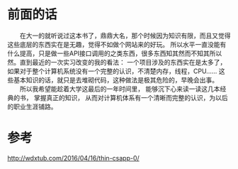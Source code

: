 # 前面的话
&emsp;&emsp;在大一的就听说过这本书了，鼎鼎大名，那个时候因为知识有限，而且又觉得这些底层的东西实在是无趣，觉得不如做个网站来的好玩。 所以水平一直没能有什么提高，只是做一些API接口调用的之类东西，很多东西知其然而不知其所以然。直到最近的一次实习改变的我的看法： 一个项目涉及的东西实在是太多了，如果对于整个计算机系统没有一个完整的认识，不清楚内存，线程，CPU...... 这些基本知识的话，就只是去堆砌代码，这种做法是极其危险的，早晚会出事。    
&emsp;&emsp;所以我希望能趁着大学这最后的一年时间里， 能够沉下心来读一读这几本经典的书， 掌握真正的知识， 从而对计算机体系有一个清晰而完整的认识，为以后的职业生涯铺路。

# 参考
http://wdxtub.com/2016/04/16/thin-csapp-0/
